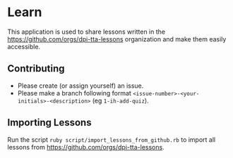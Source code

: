 # Learn

This application is used to share lessons written in the <https://github.com/orgs/dpi-tta-lessons> organization and make them easily accessible.

## Contributing

- Please create (or assign yourself) an issue.
- Please make a branch following format `<issue-number>-<your-initials>-<description>` (eg `1-ih-add-quiz`).

## Importing Lessons

Run the script `ruby script/import_lessons_from_github.rb` to import all lessons from <https://github.com/orgs/dpi-tta-lessons>.

